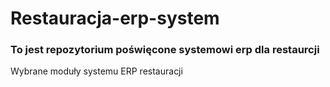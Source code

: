 # Restauracja-erp-system

### To jest repozytorium poświęcone systemowi erp dla restaurcji

Wybrane moduły systemu ERP restauracji